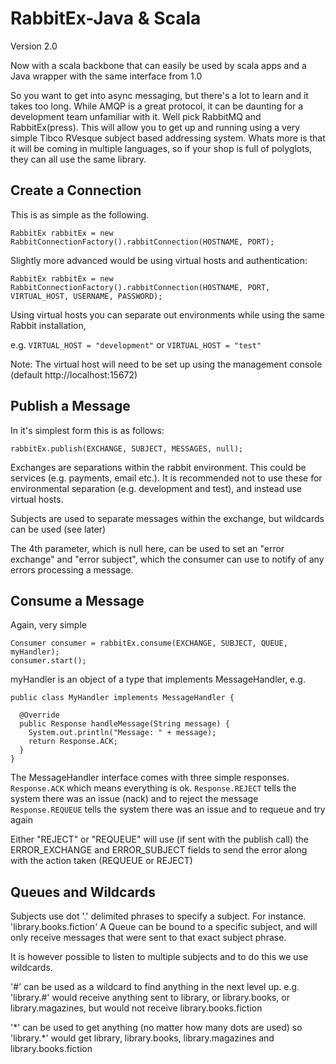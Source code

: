RabbitEx-Java & Scala
=====================

Version 2.0

Now with a scala backbone that can easily be used by scala apps and a Java wrapper with the same interface from 1.0

So you want to get into async messaging, but there's a lot to learn and it takes too long. While AMQP is a great protocol, it can be daunting for a development team unfamiliar with it. Well pick RabbitMQ and RabbitEx(press).
This will allow you to get up and running using a very simple Tibco RVesque subject based addressing system. Whats more is that it will be coming in multiple languages, so if your shop is full of polyglots, they can all use the same library.

Create a Connection
-------------------

This is as simple as the following. 

```
RabbitEx rabbitEx = new RabbitConnectionFactory().rabbitConnection(HOSTNAME, PORT);
```

Slightly more advanced would be using virtual hosts and authentication:
```
RabbitEx rabbitEx = new RabbitConnectionFactory().rabbitConnection(HOSTNAME, PORT, VIRTUAL_HOST, USERNAME, PASSWORD);
```
Using  virtual hosts you can separate out environments while using the same Rabbit installation, 

e.g. 
```VIRTUAL_HOST = "development"``` or ```VIRTUAL_HOST = "test"```

Note: The virtual host will need to be set up using the management console (default http://localhost:15672)

Publish a Message
-----------------

In it's simplest form this is as follows:

```
rabbitEx.publish(EXCHANGE, SUBJECT, MESSAGES, null);
```

Exchanges are separations within the rabbit environment. This could be services (e.g. payments, email etc.).
It is recommended not to use these for environmental separation (e.g. development and test), and instead use virtual hosts.

Subjects are used to separate messages within the exchange, but wildcards can be used (see later)

The 4th parameter, which is null here, can be used to set an "error exchange" and "error subject", which the consumer can use to notify of any errors processing a message.


Consume a Message
-----------------

Again, very simple

```
Consumer consumer = rabbitEx.consume(EXCHANGE, SUBJECT, QUEUE, myHandler);
consumer.start();
```

myHandler is an object of a type that implements MessageHandler, e.g.
```
public class MyHandler implements MessageHandler {

  @Override
  public Response handleMessage(String message) {
    System.out.println("Message: " + message);
    return Response.ACK;
  }
}
```

The MessageHandler interface comes with three simple responses. 
```Response.ACK``` which means everything is ok. 
```Response.REJECT``` tells the system there was an issue (nack) and to reject the message 
```Response.REQUEUE``` tells the system there was an issue and to requeue and try again

Either "REJECT" or "REQUEUE" will use (if sent with the publish call) the ERROR_EXCHANGE and ERROR_SUBJECT fields to send the error along with the action taken (REQUEUE or REJECT)

Queues and Wildcards
--------------------

Subjects use dot '.' delimited phrases to specify a subject. For instance. 'library.books.fiction'
A Queue can be bound to a specific subject, and will only receive messages that were sent to that exact subject phrase.

It is however possible to listen to multiple subjects and to do this we use wildcards.

'\#' can be used as a wildcard to find anything in the next level up.
e.g.
'library.#' would receive anything sent to library, or library.books, or library.magazines, but would not receive library.books.fiction

'\*' can be used to get anything (no matter how many dots are used)
so 'library.*' would get library, library.books, library.magazines and library.books.fiction


